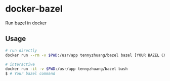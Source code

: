 # docker-bazel
Run bazel in docker

## Usage

```bash
# run directly
docker run --rm -v $PWD:/usr/app tennyzhuang/bazel bazel [YOUR BAZEL COMMAND]

# interactive
docker run -it -v $PWD:/usr/app tennyzhuang/bazel bash
$ # Your bazel command
```
